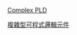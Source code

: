 [Complex PLD](Digital-Logic-Design/docs/knowledge-network-database-repository/Complex%20PLD.md)

[複雜型可程式邏輯元件](Digital-Logic-Design/docs/knowledge-network-database-repository/複雜型可程式邏輯元件.md)